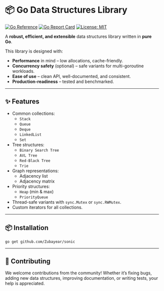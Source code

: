 # 📦 Go Data Structures Library

[![Go Reference](https://pkg.go.dev/badge/github.com/Zubayear/sonic.svg)](https://pkg.go.dev/github.com/Zubayear/sonic)
[![Go Report Card](https://goreportcard.com/badge/github.com/Zubayear/sonic)](https://goreportcard.com/report/github.com/Zubayear/sonic)
[![License: MIT](https://img.shields.io/badge/License-MIT-yellow.svg)](LICENSE)

A **robust, efficient, and extensible** data structures library written in **pure Go**.

This library is designed with:
- **Performance** in mind – low allocations, cache-friendly.
- **Concurrency safety** (optional) – safe variants for multi-goroutine workloads.
- **Ease of use** – clean API, well-documented, and consistent.
- **Production-readiness** – tested and benchmarked.

---

## ✨ Features

- Common collections:
  - `Stack`
  - `Queue`
  - `Deque`
  - `LinkedList`
  - `Set`
- Tree structures:
  - `Binary Search Tree`
  - `AVL Tree`
  - `Red-Black Tree`
  - `Trie`
- Graph representations:
  - Adjacency list
  - Adjacency matrix
- Priority structures:
  - `Heap` (min & max)
  - `PriorityQueue`
- Thread-safe variants with `sync.Mutex` or `sync.RWMutex`.
- Custom iterators for all collections.

---

## 📦 Installation

```
go get github.com/Zubayear/sonic
```


---

## 🤝 Contributing

We welcome contributions from the community! Whether it’s fixing bugs, adding new data structures, improving documentation, or writing tests, your help is appreciated.

